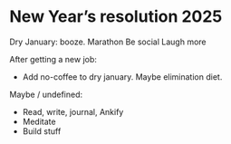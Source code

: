 # New Year’s resolution 2025

Dry January: booze. 
Marathon
Be social
Laugh more

After getting a new job:
- Add no-coffee to dry january. Maybe elimination diet.

Maybe / undefined:
- Read, write, journal, Ankify
- Meditate
- Build stuff
